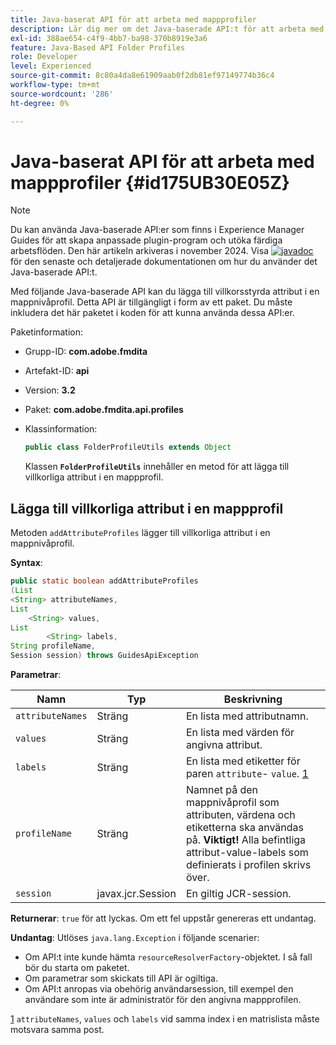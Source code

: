 ```yaml
---
title: Java-baserat API för att arbeta med mappprofiler
description: Lär dig mer om det Java-baserade API:t för att arbeta med mappprofiler
exl-id: 388ae654-c4f9-4bb7-ba98-370b8919e3a6
feature: Java-Based API Folder Profiles
role: Developer
level: Experienced
source-git-commit: 8c80a4da8e61909aab0f2db81ef97149774b36c4
workflow-type: tm+mt
source-wordcount: '286'
ht-degree: 0%

---
```


# Java-baserat API för att arbeta med mappprofiler {#id175UB30E05Z}

>[!NOTE]
>
> Du kan använda Java-baserade API:er som finns i Experience Manager Guides för att skapa anpassade plugin-program och utöka färdiga arbetsflöden. Den här artikeln arkiveras i november 2024.
> Visa [![javadoc](https://javadoc.io/badge2/com.adobe.aem/aem-guides-sdk-api/javadoc.svg)](https://javadoc.io/doc/com.adobe.aem/aem-guides-sdk-api) för den senaste och detaljerade dokumentationen om hur du använder det Java-baserade API:t.




Med följande Java-baserade API kan du lägga till villkorsstyrda attribut i en mappnivåprofil. Detta API är tillgängligt i form av ett paket. Du måste inkludera det här paketet i koden för att kunna använda dessa API:er.

Paketinformation:

- Grupp-ID: **com.adobe.fmdita**

- Artefakt-ID: **api**

- Version: **3.2**

- Paket: **com.adobe.fmdita.api.profiles**

- Klassinformation:

  ```JAVA
  public class FolderProfileUtils extends Object
  ```

  Klassen **`FolderProfileUtils`** innehåller en metod för att lägga till villkorliga attribut i en mappprofil.


## Lägga till villkorliga attribut i en mappprofil

Metoden ``addAttributeProfiles`` lägger till villkorliga attribut i en mappnivåprofil.

**Syntax**:

```JAVA
public static boolean addAttributeProfiles
(List
<String> attributeNames, 
List
    <String> values, 
List
        <String> labels,
String profileName, 
Session session) throws GuidesApiException
```

**Parametrar**:

| Namn | Typ | Beskrivning |
|----|----|-----------|
| ``attributeNames`` | Sträng | En lista med attributnamn. |
| ``values`` | Sträng | En lista med värden för angivna attribut. |
| `labels` | Sträng | En lista med etiketter för paren `attribute`- `value`. [1](#fntarg_1) |
| `profileName` | Sträng | Namnet på den mappnivåprofil som attributen, värdena och etiketterna ska användas på. **Viktigt!** Alla befintliga attribut-value-labels som definierats i profilen skrivs över. |
| `session` | javax.jcr.Session | En giltig JCR-session. |

**Returnerar**:
`true` för att lyckas. Om ett fel uppstår genereras ett undantag.

**Undantag**:
Utlöses ``java.lang.Exception`` i följande scenarier:

- Om API:t inte kunde hämta `resourceResolverFactory`-objektet. I så fall bör du starta om paketet.
- Om parametrar som skickats till API är ogiltiga.
- Om API:t anropas via obehörig användarsession, till exempel den användare som inte är administratör för den angivna mappprofilen.

[1](#fnsrc_1) `attributeNames`, `values` och `labels` vid samma index i en matrislista måste motsvara samma post.
